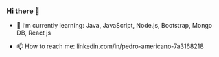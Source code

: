### Hi there 👋



- 🌱 I’m currently learning: Java, JavaScript, Node.js, Bootstrap, Mongo DB, React js

- 📫 How to reach me: linkedin.com/in/pedro-americano-7a3168218


